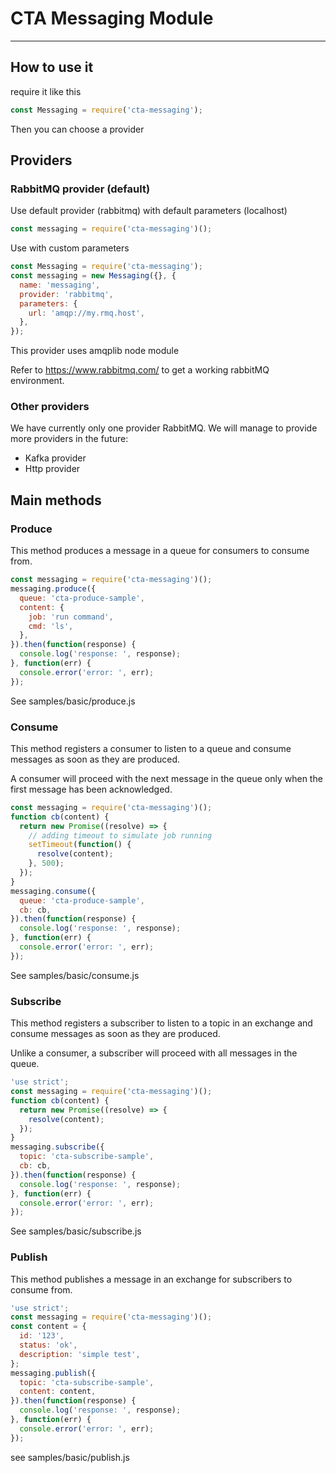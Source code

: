 # CTA Messaging Module
----------------------

## How to use it

require it like this

````javascript
const Messaging = require('cta-messaging');
````

Then you can choose a provider

## Providers

### RabbitMQ provider (default)

Use default provider (rabbitmq) with default parameters (localhost)

````javascript
const messaging = require('cta-messaging')();
````

Use with custom parameters

````javascript
const Messaging = require('cta-messaging');
const messaging = new Messaging({}, {
  name: 'messaging',
  provider: 'rabbitmq',
  parameters: {
    url: 'amqp://my.rmq.host',
  },
});
````

This provider uses amqplib node module

Refer to https://www.rabbitmq.com/ to get a working rabbitMQ environment.

### Other providers

We have currently only one provider RabbitMQ. We will manage to provide more providers in the future:

* Kafka provider
* Http provider

## Main methods

### Produce

This method produces a message in a queue for consumers to consume from.

````javascript
const messaging = require('cta-messaging')();
messaging.produce({
  queue: 'cta-produce-sample',
  content: {
    job: 'run command',
    cmd: 'ls',
  },
}).then(function(response) {
  console.log('response: ', response);
}, function(err) {
  console.error('error: ', err);
});
````

See samples/basic/produce.js

### Consume

This method registers a consumer to listen to a queue and consume messages as soon as they are produced.

A consumer will proceed with the next message in the queue only when the first message has been acknowledged.

````javascript
const messaging = require('cta-messaging')();
function cb(content) {
  return new Promise((resolve) => {
    // adding timeout to simulate job running
    setTimeout(function() {
      resolve(content);
    }, 500);
  });
}
messaging.consume({
  queue: 'cta-produce-sample',
  cb: cb,
}).then(function(response) {
  console.log('response: ', response);
}, function(err) {
  console.error('error: ', err);
});
````

See samples/basic/consume.js

### Subscribe

This method registers a subscriber to listen to a topic in an exchange and consume messages as soon as they are produced.

Unlike a consumer, a subscriber will proceed with all messages in the queue.

````javascript
'use strict';
const messaging = require('cta-messaging')();
function cb(content) {
  return new Promise((resolve) => {
    resolve(content);
  });
}
messaging.subscribe({
  topic: 'cta-subscribe-sample',
  cb: cb,
}).then(function(response) {
  console.log('response: ', response);
}, function(err) {
  console.error('error: ', err);
});
````

See samples/basic/subscribe.js

### Publish

This method publishes a message in an exchange for subscribers to consume from.

````javascript
'use strict';
const messaging = require('cta-messaging')();
const content = {
  id: '123',
  status: 'ok',
  description: 'simple test',
};
messaging.publish({
  topic: 'cta-subscribe-sample',
  content: content,
}).then(function(response) {
  console.log('response: ', response);
}, function(err) {
  console.error('error: ', err);
});
````

see samples/basic/publish.js